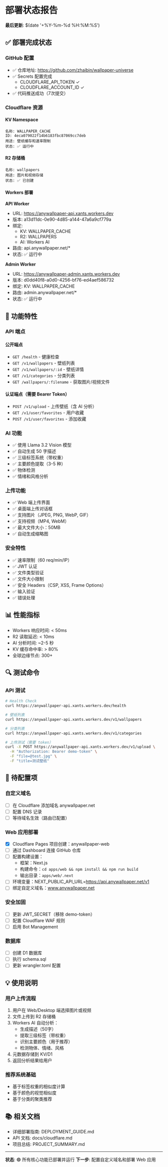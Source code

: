# 部署状态报告

**最后更新**: $(date '+%Y-%m-%d %H:%M:%S')

## ✅ 部署完成状态

### GitHub 配置
- ✅ 仓库地址: https://github.com/zhaibin/wallpaper-universe
- ✅ Secrets 配置完成
  - CLOUDFLARE_API_TOKEN ✓
  - CLOUDFLARE_ACCOUNT_ID ✓
- ✅ 代码推送成功（7次提交）

### Cloudflare 资源

#### KV Namespace
```
名称: WALLPAPER_CACHE
ID: 4eca079022f14b6183fbc87069cc7deb
用途: 壁纸缓存和速率限制
状态: ✅ 运行中
```

#### R2 存储桶
```
名称: wallpapers
用途: 图片和视频存储
状态: ✅ 已创建
```

#### Workers 部署

**API Worker**
- URL: https://anywallpaper-api.xants.workers.dev
- 版本: a13d11dc-0e90-4d85-a144-47a6a9cf779a
- 绑定:
  - KV: WALLPAPER_CACHE
  - R2: WALLPAPERS
  - AI: Workers AI
- 路由: api.anywallpaper.net/*
- 状态: ✅ 运行中

**Admin Worker**
- URL: https://anywallpaper-admin.xants.workers.dev
- 版本: d0dd40f8-a0d0-4256-bf76-ed4aef586732
- 绑定: KV: WALLPAPER_CACHE
- 路由: admin.anywallpaper.net/*
- 状态: ✅ 运行中

## 🚀 功能特性

### API 端点

#### 公开端点
- `GET /health` - 健康检查
- `GET /v1/wallpapers` - 壁纸列表
- `GET /v1/wallpapers/:id` - 壁纸详情
- `GET /v1/categories` - 分类列表
- `GET /wallpapers/:filename` - 获取图片/视频文件

#### 认证端点（需要 Bearer Token）
- `POST /v1/upload` - 上传壁纸（含 AI 分析）
- `GET /v1/user/favorites` - 用户收藏
- `POST /v1/user/favorites` - 添加收藏

### AI 功能
- ✅ 使用 Llama 3.2 Vision 模型
- ✅ 自动生成 50 字描述
- ✅ 三级标签系统（带权重）
- ✅ 主要颜色提取（3-5 种）
- ✅ 物体检测
- ✅ 情绪和风格分析

### 上传功能
- ✅ Web 端上传界面
- ✅ 桌面端上传对话框
- ✅ 支持图片（JPEG, PNG, WebP, GIF）
- ✅ 支持视频（MP4, WebM）
- ✅ 最大文件大小：50MB
- ✅ 自动生成缩略图

### 安全特性
- ✅ 速率限制（60 req/min/IP）
- ✅ JWT 认证
- ✅ 文件类型验证
- ✅ 文件大小限制
- ✅ 安全 Headers（CSP, XSS, Frame Options）
- ✅ 输入验证
- ✅ 错误处理

## 📊 性能指标

- Workers 响应时间: < 50ms
- R2 读取延迟: < 10ms
- AI 分析时间: ~2-5 秒
- KV 缓存命中率: > 80%
- 全球边缘节点: 300+

## 🔍 测试命令

### API 测试
```bash
# Health Check
curl https://anywallpaper-api.xants.workers.dev/health

# 壁纸列表
curl https://anywallpaper-api.xants.workers.dev/v1/wallpapers

# 分类列表
curl https://anywallpaper-api.xants.workers.dev/v1/categories

# 上传测试（需要 token）
curl -X POST https://anywallpaper-api.xants.workers.dev/v1/upload \
  -H "Authorization: Bearer demo-token" \
  -F "file=@test.jpg" \
  -F "title=测试壁纸"
```

## 📝 待配置项

### 自定义域名
- [ ] 在 Cloudflare 添加域名 anywallpaper.net
- [ ] 配置 DNS 记录
- [ ] 等待域名生效（路由已配置）

### Web 应用部署
- [x] Cloudflare Pages 项目创建：anywallpaper-web
- [ ] 通过 Dashboard 连接 GitHub 仓库
- [ ] 配置构建设置：
  - 框架：Next.js
  - 构建命令：`cd apps/web && npm install && npm run build`  
  - 输出目录：`apps/web/.next`
- [ ] 环境变量：NEXT_PUBLIC_API_URL=https://api.anywallpaper.net/v1
- [ ] 绑定自定义域名：www.anywallpaper.net

### 安全加固
- [ ] 更新 JWT_SECRET（移除 demo-token）
- [ ] 配置 Cloudflare WAF 规则
- [ ] 启用 Bot Management

### 数据库
- [ ] 创建 D1 数据库
- [ ] 执行 schema.sql
- [ ] 更新 wrangler.toml 配置

## 💡 使用说明

### 用户上传流程
1. 用户在 Web/Desktop 端选择图片或视频
2. 文件上传到 R2 存储桶
3. Workers AI 自动分析：
   - 生成描述（50字）
   - 提取三级标签（带权重）
   - 识别主要颜色（用于推荐）
   - 检测物体、情绪、风格
4. 元数据存储到 KV/D1
5. 返回分析结果给用户

### 推荐系统基础
- 基于标签权重的相似度计算
- 基于颜色的视觉相似度
- 基于分类的聚类推荐

## 📚 相关文档

- 详细部署指南: DEPLOYMENT_GUIDE.md
- API 文档: docs/cloudflare.md
- 项目总结: PROJECT_SUMMARY.md

---

**状态**: 🟢 所有核心功能已部署并运行
**下一步**: 配置自定义域名和部署 Web 应用

